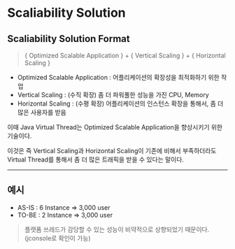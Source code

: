 # Scaliability Solution

## Scaliability Solution Format
> { Optimized Scalable Application } + { Vertical Scaling } + { Horizontal Scaling }
- Optimized Scalable Application : 어플리케이션의 확장성을 최적화하기 위한 작업
- Vertical Scaling : (수직 확장) 좀 더 파워풀한 성능을 가진 CPU, Memory
- Horizontal Scaling : (수평 확장) 어플리케이션의 인스턴스 확장을 통해서, 좀 더 많은 사용자를 받음

이때 Java Virtual Thread는 Optimized Scalable Application을 향상시키기 위한 기술이다.

이것은 즉 Vertical Scaling과 Horizontal Scaling이 기존에 비해서 부족하더라도 Virtual Thread를 통해서 좀 더 많은 트래픽을 받을 수 있다는 말이다.

----
## 예시
- AS-IS : 6 Instance => 3,000 user
- TO-BE : 2 Instance => 3,000 user

> 플랫폼 쓰레드가 감당할 수 있는 성능이 비약적으로 상향되었기 때문이다. 
> (jconsole로 확인이 가능)
